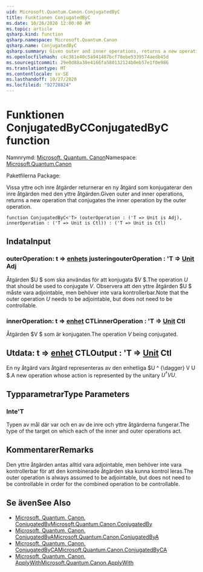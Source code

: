 ```yaml
---
uid: Microsoft.Quantum.Canon.ConjugatedByC
title: Funktionen ConjugatedByC
ms.date: 10/26/2020 12:00:00 AM
ms.topic: article
qsharp.kind: function
qsharp.namespace: Microsoft.Quantum.Canon
qsharp.name: ConjugatedByC
qsharp.summary: Given outer and inner operations, returns a new operation that conjugates the inner operation by the outer operation.
ms.openlocfilehash: c4c381e40c5a941487bcf78ebe5339574aedb45d
ms.sourcegitcommit: 29e0d88a30e4166fa580132124b0eb57e1f0e986
ms.translationtype: MT
ms.contentlocale: sv-SE
ms.lasthandoff: 10/27/2020
ms.locfileid: "92728824"
---
```

# <a name="conjugatedbyc-function"></a><span data-ttu-id="832d7-102">Funktionen ConjugatedByC</span><span class="sxs-lookup"><span data-stu-id="832d7-102">ConjugatedByC function</span></span>

<span data-ttu-id="832d7-103">Namnrymd: [Microsoft. Quantum. Canon](xref:Microsoft.Quantum.Canon)</span><span class="sxs-lookup"><span data-stu-id="832d7-103">Namespace: [Microsoft.Quantum.Canon](xref:Microsoft.Quantum.Canon)</span></span>

<span data-ttu-id="832d7-104">Paketfilerna [](https://nuget.org/packages/)</span><span class="sxs-lookup"><span data-stu-id="832d7-104">Package: [](https://nuget.org/packages/)</span></span>


<span data-ttu-id="832d7-105">Vissa yttre och inre åtgärder returnerar en ny åtgärd som konjugaterar den inre åtgärden med den yttre åtgärden.</span><span class="sxs-lookup"><span data-stu-id="832d7-105">Given outer and inner operations, returns a new operation that conjugates the inner operation by the outer operation.</span></span>

```qsharp
function ConjugatedByC<'T> (outerOperation : ('T => Unit is Adj), innerOperation : ('T => Unit is Ctl)) : ('T => Unit is Ctl)
```


## <a name="input"></a><span data-ttu-id="832d7-106">Indata</span><span class="sxs-lookup"><span data-stu-id="832d7-106">Input</span></span>

### <a name="outeroperation--t--unit-adj"></a><span data-ttu-id="832d7-107">outerOperation: t => [enhets](xref:microsoft.quantum.lang-ref.unit) justering</span><span class="sxs-lookup"><span data-stu-id="832d7-107">outerOperation : 'T => [Unit](xref:microsoft.quantum.lang-ref.unit) Adj</span></span>

<span data-ttu-id="832d7-108">Åtgärden $U $ som ska användas för att konjugata $V $.</span><span class="sxs-lookup"><span data-stu-id="832d7-108">The operation $U$ that should be used to conjugate $V$.</span></span> <span data-ttu-id="832d7-109">Observera att den yttre åtgärden $U $ måste vara adjointable, men behöver inte vara kontrollerbar.</span><span class="sxs-lookup"><span data-stu-id="832d7-109">Note that the outer operation $U$ needs to be adjointable, but does not need to be controllable.</span></span>


### <a name="inneroperation--t--unit-ctl"></a><span data-ttu-id="832d7-110">innerOperation: t => [enhet](xref:microsoft.quantum.lang-ref.unit) CTL</span><span class="sxs-lookup"><span data-stu-id="832d7-110">innerOperation : 'T => [Unit](xref:microsoft.quantum.lang-ref.unit) Ctl</span></span>

<span data-ttu-id="832d7-111">Åtgärden $V $ som är konjugaten.</span><span class="sxs-lookup"><span data-stu-id="832d7-111">The operation $V$ being conjugated.</span></span>



## <a name="output--t--unit-ctl"></a><span data-ttu-id="832d7-112">Utdata: t => [enhet](xref:microsoft.quantum.lang-ref.unit) CTL</span><span class="sxs-lookup"><span data-stu-id="832d7-112">Output : 'T => [Unit](xref:microsoft.quantum.lang-ref.unit) Ctl</span></span>

<span data-ttu-id="832d7-113">En ny åtgärd vars åtgärd representeras av den enhetliga $U ^ {\dagger} V U $.</span><span class="sxs-lookup"><span data-stu-id="832d7-113">A new operation whose action is represented by the unitary $U^{\dagger} V U$.</span></span>

## <a name="type-parameters"></a><span data-ttu-id="832d7-114">Typparametrar</span><span class="sxs-lookup"><span data-stu-id="832d7-114">Type Parameters</span></span>

### <a name="t"></a><span data-ttu-id="832d7-115">Inte</span><span class="sxs-lookup"><span data-stu-id="832d7-115">'T</span></span>

<span data-ttu-id="832d7-116">Typen av mål där var och en av de inre och yttre åtgärderna fungerar.</span><span class="sxs-lookup"><span data-stu-id="832d7-116">The type of the target on which each of the inner and outer operations act.</span></span>

## <a name="remarks"></a><span data-ttu-id="832d7-117">Kommentarer</span><span class="sxs-lookup"><span data-stu-id="832d7-117">Remarks</span></span>

<span data-ttu-id="832d7-118">Den yttre åtgärden antas alltid vara adjointable, men behöver inte vara kontrollerbar för att den kombinerade åtgärden ska kunna kontrol leras.</span><span class="sxs-lookup"><span data-stu-id="832d7-118">The outer operation is always assumed to be adjointable, but does not need to be controllable in order for the combined operation to be controllable.</span></span>

## <a name="see-also"></a><span data-ttu-id="832d7-119">Se även</span><span class="sxs-lookup"><span data-stu-id="832d7-119">See Also</span></span>

- [<span data-ttu-id="832d7-120">Microsoft. Quantum. Canon. ConjugatedBy</span><span class="sxs-lookup"><span data-stu-id="832d7-120">Microsoft.Quantum.Canon.ConjugatedBy</span></span>](xref:Microsoft.Quantum.Canon.ConjugatedBy)
- [<span data-ttu-id="832d7-121">Microsoft. Quantum. Canon. ConjugatedByA</span><span class="sxs-lookup"><span data-stu-id="832d7-121">Microsoft.Quantum.Canon.ConjugatedByA</span></span>](xref:Microsoft.Quantum.Canon.ConjugatedByA)
- [<span data-ttu-id="832d7-122">Microsoft. Quantum. Canon. ConjugatedByCA</span><span class="sxs-lookup"><span data-stu-id="832d7-122">Microsoft.Quantum.Canon.ConjugatedByCA</span></span>](xref:Microsoft.Quantum.Canon.ConjugatedByCA)
- [<span data-ttu-id="832d7-123">Microsoft. Quantum. Canon. ApplyWith</span><span class="sxs-lookup"><span data-stu-id="832d7-123">Microsoft.Quantum.Canon.ApplyWith</span></span>](xref:Microsoft.Quantum.Canon.ApplyWith)